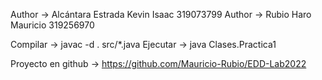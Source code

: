 Author -> Alcántara Estrada Kevin Isaac 319073799
Author -> Rubio Haro Mauricio 319256970

Compilar -> javac -d . src/*.java 
Ejecutar -> java Clases.Practica1

Proyecto en github -> https://github.com/Mauricio-Rubio/EDD-Lab2022